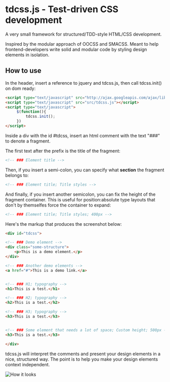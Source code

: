 tdcss.js - Test-driven CSS development
================

A very small framework for structured/TDD-style HTML/CSS development.

Inspired by the modular approach of OOCSS and SMACSS.
Meant to help frontend-developers write solid and modular code by styling design elements in isolation.

How to use
---

In the header, insert a reference to jquery and tdcss.js, then call tdcss.init() on dom ready:
```html
<script type="text/javascript" src="http://ajax.googleapis.com/ajax/libs/jquery/1.7.2/jquery.min.js"></script>
<script type="text/javascript" src="src/tdcss.js"></script>
<script type="text/javascript">
     $(function(){
         tdcss.init();
     })
</script>
```

Inside a div with the id #tdcss, insert an html comment with the text "###" to denote a fragment.

The first text after the prefix is the title of the fragment:
```html
<!-- ### Element title -->
```

Then, if you insert a semi-colon, you can specify what **section** the fragment belongs to:
```html
<!-- ### Element title; Title styles -->
```

And finally, if you insert another semicolon, you can fix the height of the fragment container.
This is useful for position:absolute type layouts that don't by themselfes force the container to expand:
```html
<!-- ### Element title; Title styles; 400px -->
```

Here's the markup that produces the screenshot below:
```html
<div id="tdcss">

<!-- ### Demo element -->
<div class="some-structure">
    <p>This is a demo element.</p>
</div>

<!-- ### Another demo elements -->
<a href="#">This is a demo link.</a>


<!-- ### H1; typography -->
<h1>This is a test.</h1>

<!-- ### H2; typography -->
<h2>This is a test.</h2>

<!-- ### H3; typography -->
<h3>This is a test.</h3>


<!-- ### Some element that needs a lot of space; Custom height; 500px -->
<h3>This is a test.</h3>

</div>
```



tdcss.js will interpret the comments and present your design elements in a nice, structured way.
The point is to help you make your design elements context independent.

![How it looks](https://github.com/jakobloekke/tdcss.js/raw/master/demo/preview.png)